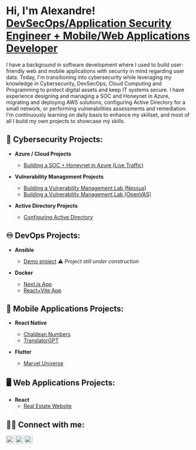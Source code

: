 <h1>Hi, I'm Alexandre! <a href="https://www.linkedin.com/in/alexandrecisse/">DevSecOps/Application Security Engineer + Mobile/Web Applications Developer</a></h1>

<p>I have a background in software development where I used to build user-friendly web and mobile applications with security in mind regarding user data. Today, I'm transitioning into cybersecurity while leveraging my knowledge in Cybersecurity, DevSecOps, Cloud Computing and Programming to protect digital assets and keep IT systems secure. I have experience designing and managing a SOC and Honeynet in Azure, migrating and deploying AWS solutions, configuring Active Directory for a small network, or performing vulnerabilities assessments and remediation. I'm continuously learning on daily basis to enhance my skillset, and most of all I build my own projects to showcase my skills. </p>

<h2>🔐 Cybersecurity Projects:</h2> 

- <b>Azure / Cloud Projects</b>
  - [Building a SOC + Honeynet in Azure (Live Traffic)](https://github.com/alexCoding42/Cloud-SOC-Honeynet)

- <b>Vulnerability Management Projects</b>
  - [Building a Vulnerability Management Lab (Nessus)](https://github.com/AlCisTech/Nessus-Lab)
  - [Building a Vulnerability Management Lab (OpenVAS)](https://github.com/alexCoding42/OpenVAS-Lab)

- <b>Active Directory Projects</b>
  - [Configuring Active Directory](https://github.com/alexCoding42/active-directory)

 <h2>♾️ DevOps Projects:</h2>

- <b>Ansible</b>
  - [Demo project]( https://github.com/alexCoding42/ansible-demo-project) :warning: *Project still under construction*

- <b>Docker</b>
  - [Next.js App](https://github.com/alexCoding42/car_showcase)
  - [React+Vite App](https://github.com/alexCoding42/docker_demo_react_app)

<h2>📱 Mobile Applications Projects:</h2>

- <b>React Native</b>
  - [Chaldean Numbers](https://github.com/alexCoding42/chaldean-numbers)
  - [TranslatorGPT](https://github.com/alexCoding42/translator-gpt)

- <b>Flutter</b>
  - [Marvel Universe](https://github.com/alexCoding42/marvel_characters)
 
<h2>🖥️ Web Applications Projects:</h2>

- <b>React</b>
  - [Real Estate Website](https://github.com/alexCoding42/real_estate_website)

<h2> 🤳🏾 Connect with me:</h2>

[<img align="left" alt="AlexandreCisse | LinkedIn" width="22px" src="https://cdn.jsdelivr.net/npm/simple-icons@v3/icons/linkedin.svg" />][linkedin]
[<img align="left" alt="AlexandreCisse | LinkedIn" width="22px" src="https://cdn.jsdelivr.net/npm/simple-icons@3.13.0/icons/react.svg" />][portfolio]
[<img align="left" alt="AlexandreCisse | LinkedIn" width="22px" src="https://cdn.jsdelivr.net/npm/simple-icons@3.13.0/icons/medium.svg" />][medium]

[linkedin]: https://linkedin.com/in/alexandrecisse
[portfolio]: https://alexandrecisse.com/
[medium]: https://medium.com/@alexandre.cisse.ac
